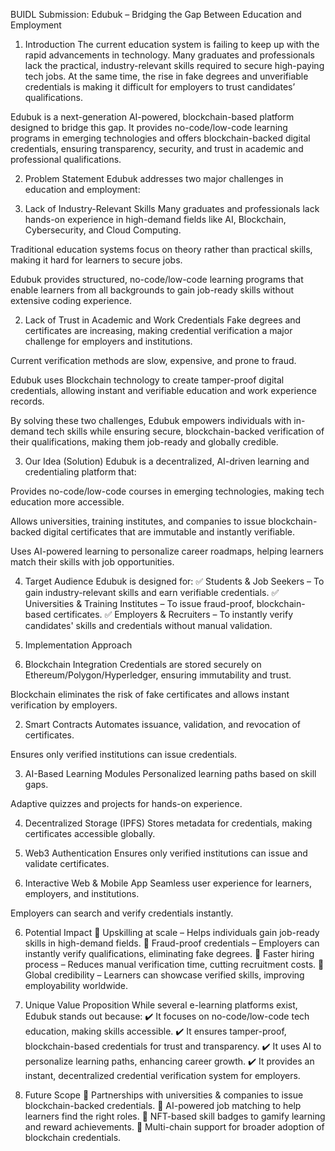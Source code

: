 BUIDL Submission: Edubuk – Bridging the Gap Between Education and Employment
1. Introduction
The current education system is failing to keep up with the rapid advancements in technology. Many graduates and professionals lack the practical, industry-relevant skills required to secure high-paying tech jobs. At the same time, the rise in fake degrees and unverifiable credentials is making it difficult for employers to trust candidates’ qualifications.

Edubuk is a next-generation AI-powered, blockchain-based platform designed to bridge this gap. It provides no-code/low-code learning programs in emerging technologies and offers blockchain-backed digital credentials, ensuring transparency, security, and trust in academic and professional qualifications.

2. Problem Statement
Edubuk addresses two major challenges in education and employment:

1. Lack of Industry-Relevant Skills
Many graduates and professionals lack hands-on experience in high-demand fields like AI, Blockchain, Cybersecurity, and Cloud Computing.

Traditional education systems focus on theory rather than practical skills, making it hard for learners to secure jobs.

Edubuk provides structured, no-code/low-code learning programs that enable learners from all backgrounds to gain job-ready skills without extensive coding experience.

2. Lack of Trust in Academic and Work Credentials
Fake degrees and certificates are increasing, making credential verification a major challenge for employers and institutions.

Current verification methods are slow, expensive, and prone to fraud.

Edubuk uses Blockchain technology to create tamper-proof digital credentials, allowing instant and verifiable education and work experience records.

By solving these two challenges, Edubuk empowers individuals with in-demand tech skills while ensuring secure, blockchain-backed verification of their qualifications, making them job-ready and globally credible.

3. Our Idea (Solution)
Edubuk is a decentralized, AI-driven learning and credentialing platform that:

Provides no-code/low-code courses in emerging technologies, making tech education more accessible.

Allows universities, training institutes, and companies to issue blockchain-backed digital certificates that are immutable and instantly verifiable.

Uses AI-powered learning to personalize career roadmaps, helping learners match their skills with job opportunities.

4. Target Audience
Edubuk is designed for:
✅ Students & Job Seekers – To gain industry-relevant skills and earn verifiable credentials.
✅ Universities & Training Institutes – To issue fraud-proof, blockchain-based certificates.
✅ Employers & Recruiters – To instantly verify candidates' skills and credentials without manual validation.

5. Implementation Approach
1. Blockchain Integration
Credentials are stored securely on Ethereum/Polygon/Hyperledger, ensuring immutability and trust.

Blockchain eliminates the risk of fake certificates and allows instant verification by employers.

2. Smart Contracts
Automates issuance, validation, and revocation of certificates.

Ensures only verified institutions can issue credentials.

3. AI-Based Learning Modules
Personalized learning paths based on skill gaps.

Adaptive quizzes and projects for hands-on experience.

4. Decentralized Storage (IPFS)
Stores metadata for credentials, making certificates accessible globally.

5. Web3 Authentication
Ensures only verified institutions can issue and validate certificates.

6. Interactive Web & Mobile App
Seamless user experience for learners, employers, and institutions.

Employers can search and verify credentials instantly.

6. Potential Impact
🔹 Upskilling at scale – Helps individuals gain job-ready skills in high-demand fields.
🔹 Fraud-proof credentials – Employers can instantly verify qualifications, eliminating fake degrees.
🔹 Faster hiring process – Reduces manual verification time, cutting recruitment costs.
🔹 Global credibility – Learners can showcase verified skills, improving employability worldwide.

7. Unique Value Proposition
While several e-learning platforms exist, Edubuk stands out because:
✔️ It focuses on no-code/low-code tech education, making skills accessible.
✔️ It ensures tamper-proof, blockchain-based credentials for trust and transparency.
✔️ It uses AI to personalize learning paths, enhancing career growth.
✔️ It provides an instant, decentralized credential verification system for employers.

8. Future Scope
🚀 Partnerships with universities & companies to issue blockchain-backed credentials.
🚀 AI-powered job matching to help learners find the right roles.
🚀 NFT-based skill badges to gamify learning and reward achievements.
🚀 Multi-chain support for broader adoption of blockchain credentials.
